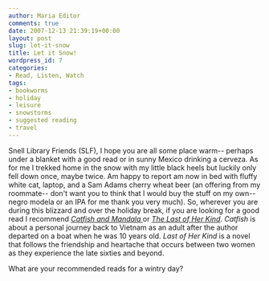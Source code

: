 ```yaml
---
author: Maria Editor
comments: true
date: 2007-12-13 21:39:19+00:00
layout: post
slug: let-it-snow
title: Let it Snow!
wordpress_id: 7
categories:
- Read, Listen, Watch
tags:
- bookworms
- holiday
- leisure
- snowstorms
- suggested reading
- travel
---
```


Snell Library Friends (SLF), I hope you are all some place warm-- perhaps under a blanket with a good read or in sunny Mexico drinking a cerveza.  As for me I trekked home in the snow with my little black heels but luckily only fell down once, maybe twice.  Am happy to report am now in bed with fluffy white cat, laptop, and a Sam Adams cherry wheat beer (an offering from my roommate-- don't want you to think that I would buy the stuff on my own-- negro modela or an IPA for me thank you very much).  So, wherever you are during this blizzard and over the holiday break, if you are looking for a good read I recommend [_Catfish and Mandala_ ](http://nucat.lib.neu.edu/search~/a?searchtype=t&searcharg=catfish+and+mandala&searchscope=13&SORT=D&SUBMIT=Search)or [_The Last of Her Kind_](http://nucat.lib.neu.edu/search/?searchtype=t&searcharg=last+of+her+kind&searchscope=13&sortdropdown=-&SORT=D&extended=1&SUBMIT=Search&searchlimits=&searchorigarg=tcatfish+and+mandala).  _Catfish_ is about a personal journey back to Vietnam as an adult after the author departed on a boat when he was 10 years old.  _Last of Her Kind_ is a novel that follows the friendship and heartache that occurs between two women as they experience the late sixties and beyond.

What are your recommended reads for a wintry day?
